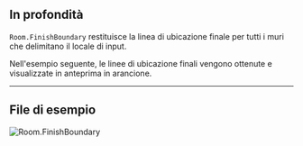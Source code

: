 ## In profondità
`Room.FinishBoundary` restituisce la linea di ubicazione finale per tutti i muri che delimitano il locale di input.

Nell'esempio seguente, le linee di ubicazione finali vengono ottenute e visualizzate in anteprima in arancione.
___
## File di esempio

![Room.FinishBoundary](./Revit.Elements.Room.FinishBoundary_img.jpg)
